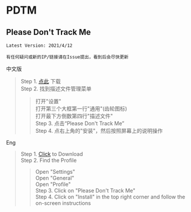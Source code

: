 # PDTM  
Please Don't Track Me  
---------------------------------------  
    Latest Version: 2021/4/12  
  
    有任何疑问或新的IP/链接请在Issue提出，看到后会尽快更新  
  
  
中文版  
>Step 1. [点此](https://cdn.jsdelivr.net/gh/jimmyk1m/PDTM/PDTM.mobileconfig) 下载  
>Step 2. 找到描述文件管理菜单  
>>打开"设置"  
>>打开第三个大框第一行"通用"(齿轮图标)  
>>打开最下方倒数第四行"描述文件"  
Step 3. 点击“Please Don't Track Me”  
Step 4. 点右上角的"安装"，然后按照屏幕上的说明操作  
  
  
Eng  
>Step 1. [Click](https://cdn.jsdelivr.net/gh/jimmyk1m/PDTM/PDTM.mobileconfig) to Download  
>Step 2. Find the Profile  
>>Open "Settings"  
>>Open "General"  
>>Open "Profile"  
Step 3. Click on "Please Don't Track Me"  
Step 4. Click on "Install" in the top right corner and follow the on-screen instructions  
